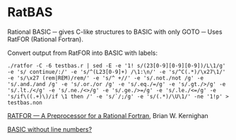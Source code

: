 # RatBAS
Rational BASIC ─ gives C-like structures to BASIC with only GOTO ─ Uses RatFOR (Rational Fortran).

Convert output from RatFOR into BASIC with labels:
```
./ratfor -C -6 testbas.r | sed -E -e '1! s/(23[0-9][0-9][0-9])/L\1/g' -e 's/ continue/:/' -e 's/^(L23[0-9]+) /\1:\n/' -e 's/^C(.*)/\x27\1/' -e 's/\x27 (rem|REM)/rem/' -e 's/^ +//' -e 's/.not./not /g' -e 's/.and./and /g' -e 's/.or./or /g' -e 's/.eq./=/g' -e 's/.gt./>/g' -e 's/.lt./</g' -e 's/.ne./<>/g' -e 's/.ge./>=/g' -e 's/.le./<=/g' -e 's/if\((.+)\)/if \1 then /' -e 's/`/;/g' -e 's/(.*)/\U\1/' -ne '1!p' > testbas.non
```
[RATFOR — A Preprocessor for a Rational Fortran](https://wolfram.schneider.org/bsd/7thEdManVol2/ratfor/ratfor.pdf), Brian W. Kernighan

[BASIC without line numbers?](https://murray2.com/threads/basic-without-line-numbers.406/)
